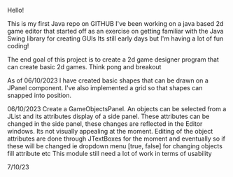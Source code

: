 Hello!

This is my first Java repo on GITHUB
I've been working on a java based 2d game editor that started off as an exercise on getting familiar with the Java Swing library for creating GUIs
Its still early days but I'm having a lot of fun coding!

The end goal of this project is to create a 2d game designer program that can create basic 2d games. Think pong and breakout

As of 06/10/2023
I have created basic shapes that can be drawn on a JPanel component. I've also implemented a grid so that shapes can snapped into position.

06/10/2023
Create a GameObjectsPanel. An objects can be selected from a JList and its attributes display of a side panel.
These attributes can be changed in the side panel, these changes are reflected in the Editor windows.
Its not visually appealing at the moment. Editing of the object attributes are done through JTextBoxes for the moment
and eventually so if these will be changed ie dropdown menu [true, false] for changing objects fill attribute etc
This module still need a lot of work in terms of usability

7/10/23